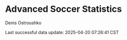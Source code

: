 # Advanced Soccer Statistics
Denis Ostroushko

<!-- gfm -->

Last successful data update: 2025-04-20 07:26:41 CST
